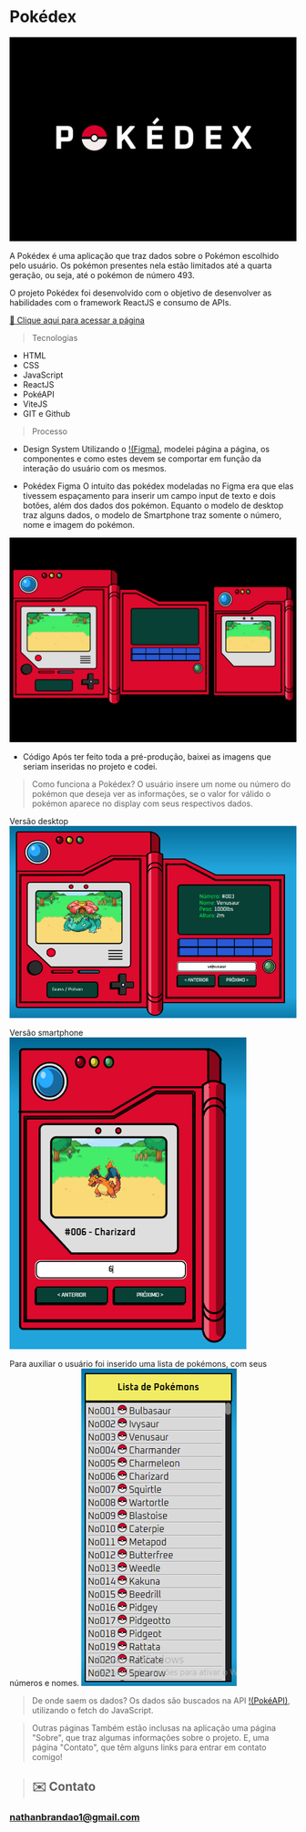 # Pokédex

![preview](./readme-assets/Capa.png)

A Pokédex é uma aplicação que traz dados sobre o Pokémon escolhido pelo usuário. Os pokémon presentes nela estão limitados até a quarta geração, ou seja, até o pokémon de número 493.

O projeto Pokédex foi desenvolvido com o objetivo de desenvolver as habilidades com o framework ReactJS e consumo de APIs.

[🔗 Clique aqui para acessar a página](https://nathanmarques2001.github.io/Pokedex/)

> Tecnologias
- HTML
- CSS
- JavaScript
- ReactJS
- PokéAPI
- ViteJS
- GIT e Github

> Processo

- Design System
Utilizando o [!(Figma)](https://www.figma.com/), modelei página a página, os componentes e como estes devem se comportar em função da interação do usuário com os mesmos. 

- Pokédex Figma
O intuito das pokédex modeladas no Figma era que elas tivessem espaçamento para inserir um campo input de texto e dois botões, além dos dados dos pokémon.
Equanto o modelo de desktop traz alguns dados, o modelo de Smartphone traz somente o número, nome e imagem do pokémon.

![preview](./readme-assets/Pokedex-Figma.png)

- Código
Após ter feito toda a pré-produção, baixei as imagens que seriam inseridas no projeto e codei.

> Como funciona a Pokédex?
O usuário insere um nome ou número do pokémon que deseja ver as informações, se o valor for válido o pokémon aparece no display com seus respectivos dados.

Versão desktop
![preview](./readme-assets/Dados-Desktop.PNG)

Versão smartphone
![preview](./readme-assets/Dados-Smartphone.PNG)

Para auxiliar o usuário foi inserido uma lista de pokémons, com seus números e nomes.
![preview](./readme-assets/Lista.PNG)

> De onde saem os dados?
Os dados são buscados na API [!(PokéAPI)](https://pokeapi.co/), utilizando o fetch do JavaScript.

> Outras páginas
Também estão inclusas na aplicação uma página "Sobre", que traz algumas informações sobre o projeto. E, uma página "Contato", que têm alguns links para entrar em contato comigo!

>## ✉️ Contato

### nathanbrandao1@gmail.com
